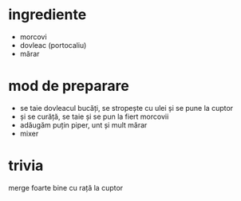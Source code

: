 # ingrediente

* morcovi
* dovleac (portocaliu)
* mărar

# mod de preparare

* se taie dovleacul bucăți, se stropește cu ulei și se pune la cuptor
* și  se curăță, se taie și se pun la fiert morcovii
* adăugăm puțin piper, unt și mult mărar
* mixer

# trivia

merge foarte bine cu rață la cuptor
